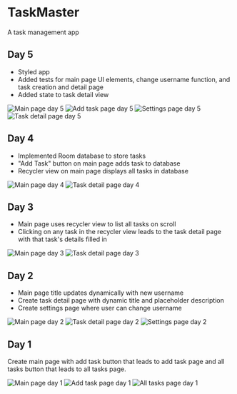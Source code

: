 # TaskMaster

A task management app

## Day 5

- Styled app
- Added tests for main page UI elements, change username function, and task creation and detail page
- Added state to task detail view

![Main page day 5](./screenshots/main-day-5.png)
![Add task page day 5](./screenshots/add-task-day-5.png)
![Settings page day 5](./screenshots/settings-day-5.png)
![Task detail page day 5](./screenshots/task-detail-day-5.png)


## Day 4

- Implemented Room database to store tasks
- "Add Task" button on main page adds task to database
- Recycler view on main page displays all tasks in database

![Main page day 4](./screenshots/main-day-4.png)
![Task detail page day 4](./screenshots/task-detail-day-4.png)

## Day 3

- Main page uses recycler view to list all tasks on scroll
- Clicking on any task in the recycler view leads to the task detail page with that task's details filled in

![Main page day 3](./screenshots/main-day-3.png)
![Task detail page day 3](./screenshots/task-detail-day-3.png)

## Day 2

- Main page title updates dynamically with new username
- Create task detail page with dynamic title and placeholder description
- Create settings page where user can change username

![Main page day 2](./screenshots/main-day-2.png)
![Task detail page day 2](./screenshots/task-detail-day-2.png)
![Settings page day 2](./screenshots/settings-day-2.png)

## Day 1

Create main page with add task button that leads to add task page and all tasks button that leads to all tasks page.

![Main page day 1](./screenshots/main-day-1.png)
![Add task page day 1](./screenshots/add-task-day-1.png)
![All tasks page day 1](./screenshots/all-tasks-day-1.png)
